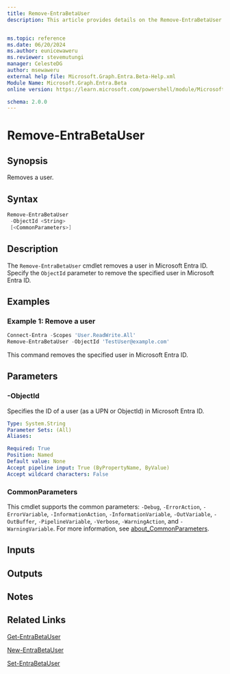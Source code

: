 ```yaml
---
title: Remove-EntraBetaUser
description: This article provides details on the Remove-EntraBetaUser command.


ms.topic: reference
ms.date: 06/20/2024
ms.author: eunicewaweru
ms.reviewer: stevemutungi
manager: CelesteDG
author: msewaweru
external help file: Microsoft.Graph.Entra.Beta-Help.xml
Module Name: Microsoft.Graph.Entra.Beta
online version: https://learn.microsoft.com/powershell/module/Microsoft.Graph.Entra.Beta/Remove-EntraBetaUser

schema: 2.0.0
---
```


# Remove-EntraBetaUser

## Synopsis

Removes a user.

## Syntax

```powershell
Remove-EntraBetaUser 
 -ObjectId <String>
 [<CommonParameters>]
```

## Description

The `Remove-EntraBetaUser` cmdlet removes a user in Microsoft Entra ID. Specify the `ObjectId` parameter to remove the specified user in Microsoft Entra ID.

## Examples

### Example 1: Remove a user

```powershell
Connect-Entra -Scopes 'User.ReadWrite.All'
Remove-EntraBetaUser -ObjectId 'TestUser@example.com'
```

This command removes the specified user in Microsoft Entra ID.

## Parameters

### -ObjectId

Specifies the ID of a user (as a UPN or ObjectId) in Microsoft Entra ID.

```yaml
Type: System.String
Parameter Sets: (All)
Aliases:

Required: True
Position: Named
Default value: None
Accept pipeline input: True (ByPropertyName, ByValue)
Accept wildcard characters: False
```

### CommonParameters

This cmdlet supports the common parameters: `-Debug`, `-ErrorAction`, `-ErrorVariable`, `-InformationAction`, `-InformationVariable`, `-OutVariable`, `-OutBuffer`, `-PipelineVariable`, `-Verbose`, `-WarningAction`, and `-WarningVariable`. For more information, see [about_CommonParameters](https://go.microsoft.com/fwlink/?LinkID=113216).

## Inputs

## Outputs

## Notes

## Related Links

[Get-EntraBetaUser](Get-EntraBetaUser.md)

[New-EntraBetaUser](New-EntraBetaUser.md)

[Set-EntraBetaUser](Set-EntraBetaUser.md)
